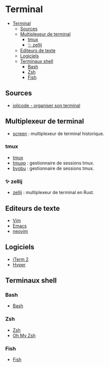 # Terminal

- [Terminal](#terminal)
  - [Sources](#sources)
  - [Multiplexeur de terminal](#multiplexeur-de-terminal)
    - [tmux](#tmux)
    - [✨ zellij](#-zellij)
  - [Editeurs de texte](#editeurs-de-texte)
  - [Logiciels](#logiciels)
  - [Terminaux shell](#terminaux-shell)
    - [Bash](#bash)
    - [Zsh](#zsh)
    - [Fish](#fish)


## Sources

- [jolicode - organiser son terminal](https://jolicode.com/blog/organiser-son-terminal-avec-des-workspaces#)

## Multiplexeur de terminal

- [screen](https://www.gnu.org/software/screen/) : multiplexeur de terminal historique.

### tmux

- [tmux](https://github.com/tmux/tmux/wiki)
- [tmuxp](tmuxp.git-pull.com/) : gestionnaire de sessions tmux.
- [byobu](https://byobu.org/) : gestionnaire de sessions tmux.

### ✨ zellij

- [zellij]() : multiplexeur de terminal en Rust.

## Editeurs de texte

- [Vim](https://www.vim.org/)
- [Emacs](https://www.gnu.org/software/emacs/)
- [neovim](https://neovim.io/)

## Logiciels

- [iTerm 2](https://iterm2.com/)
- [Hyper](https://hyper.is/)

## Terminaux shell

### Bash

- [Bash](https://www.gnu.org/software/bash/)

### Zsh

- [Zsh](https://www.zsh.org/)
- [Oh My Zsh](https://ohmyz.sh/)

### Fish

- [Fish](https://fishshell.com/)
